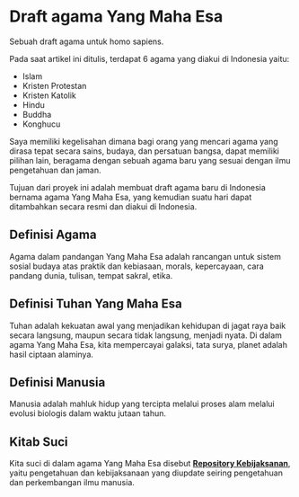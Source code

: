 # Draft agama Yang Maha Esa
Sebuah draft agama untuk homo sapiens.

Pada saat artikel ini ditulis, terdapat 6 agama yang diakui di Indonesia yaitu: 
- Islam
- Kristen Protestan
- Kristen Katolik
- Hindu
- Buddha
- Konghucu

Saya memiliki kegelisahan dimana bagi orang yang mencari agama yang dirasa tepat secara sains, budaya, dan persatuan bangsa, dapat memiliki pilihan lain, beragama dengan sebuah agama baru yang sesuai dengan ilmu pengetahuan dan jaman.

Tujuan dari proyek ini adalah membuat draft agama baru di Indonesia bernama agama Yang Maha Esa, yang kemudian suatu hari dapat ditambahkan secara resmi dan diakui di Indonesia.

## Definisi Agama
Agama dalam pandangan Yang Maha Esa adalah rancangan untuk sistem sosial budaya atas praktik dan kebiasaan, morals, kepercayaan, cara pandang dunia, tulisan, tempat sakral, etika.

## Definisi Tuhan Yang Maha Esa
Tuhan adalah kekuatan awal yang menjadikan kehidupan di jagat raya baik secara langsung, maupun secara tidak langsung, menjadi nyata. Di dalam agama Yang Maha Esa, kita mempercayai galaksi, tata surya, planet adalah hasil ciptaan alaminya. 

## Definisi Manusia
Manusia adalah mahluk hidup yang tercipta melalui proses alam melalui evolusi biologis dalam waktu jutaan tahun. 

## Kitab Suci
Kita suci di dalam agama Yang Maha Esa disebut [**Repository Kebijaksanan**](https://github.com/adipramono/yangmahaesa/blob/main/RepositoryKebijaksanan.MD), yaitu  pengetahuan dan kebijaksanaan yang diupdate seiring pengetahuan dan perkembangan ilmu manusia.
